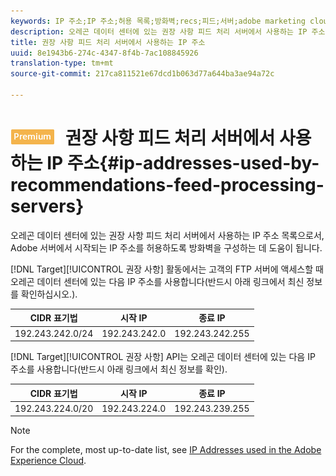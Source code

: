 ```yaml
---
keywords: IP 주소;IP 주소;허용 목록;방화벽;recs;피드;서버;adobe marketing cloud;권장 사항
description: 오레곤 데이터 센터에 있는 권장 사항 피드 처리 서버에서 사용하는 IP 주소 목록으로서, Adobe 서버에서 시작되는 IP 주소를 허용하도록 방화벽을 구성하는 데 도움이 됩니다.
title: 권장 사항 피드 처리 서버에서 사용하는 IP 주소
uuid: 8e1943b6-274c-4347-8f4b-7ac108845926
translation-type: tm+mt
source-git-commit: 217ca811521e67dcd1b063d77a644ba3ae94a72c

---
```



# ![PREMIUM](/help/assets/premium.png) 권장 사항 피드 처리 서버에서 사용하는 IP 주소{#ip-addresses-used-by-recommendations-feed-processing-servers}

오레곤 데이터 센터에 있는 권장 사항 피드 처리 서버에서 사용하는 IP 주소 목록으로서, Adobe 서버에서 시작되는 IP 주소를 허용하도록 방화벽을 구성하는 데 도움이 됩니다.

[!DNL Target][!UICONTROL  권장 사항] 활동에서는 고객의 FTP 서버에 액세스할 때 오레곤 데이터 센터에 있는 다음 IP 주소를 사용합니다(반드시 아래 링크에서 최신 정보를 확인하십시오.).

| CIDR 표기법 | 시작 IP | 종료 IP |
|---|---|---|
| 192.243.242.0/24 | 192.243.242.0 | 192.243.242.255 |

[!DNL Target][!UICONTROL  권장 사항] API는 오레곤 데이터 센터에 있는 다음 IP 주소를 사용합니다(반드시 아래 링크에서 최신 정보를 확인).

| CIDR 표기법 | 시작 IP | 종료 IP |
|---|---|---|
| 192.243.224.0/20 | 192.243.224.0 | 192.243.239.255 |

>[!NOTE]
>
>For the complete, most up-to-date list, see [IP Addresses used in the Adobe Experience Cloud](https://helpx.adobe.com/analytics/kb/adobe-ip-addresses.html).

